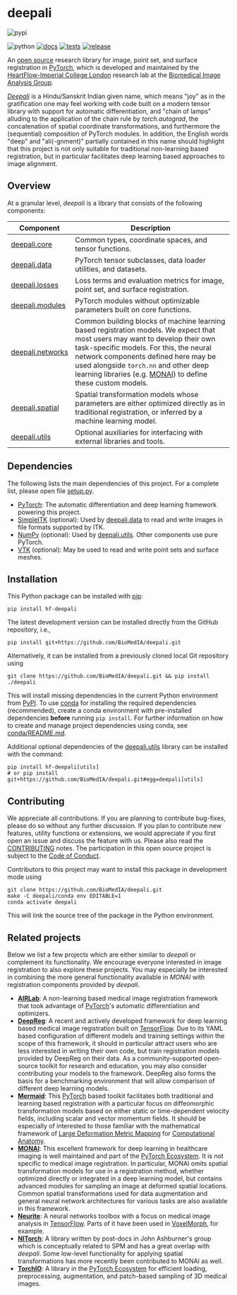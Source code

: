 # deepali

![pypi](https://img.shields.io/pypi/v/hf-deepali)
<!-- ![downloads](https://img.shields.io/pypi/dm/hf-deepali) -->
![python](https://img.shields.io/pypi/pyversions/hf-deepali)
[![docs](https://github.com/BioMedIA/deepali/actions/workflows/docs.yml/badge.svg)](https://github.com/BioMedIA/deepali/actions/workflows/docs.yml)
[![tests](https://github.com/BioMedIA/deepali/actions/workflows/tests.yml/badge.svg)](https://github.com/BioMedIA/deepali/actions/workflows/tests.yml)
[![release](https://github.com/BioMedIA/deepali/actions/workflows/release.yml/badge.svg)](https://github.com/BioMedIA/deepali/actions/workflows/release.yml)

An [open source](https://github.com/BioMedIA/deepali/tree/main/LICENSE) research library for image, point set, and surface registration in [PyTorch], which is developed and maintained by the [HeartFlow-Imperial College London] research lab at the [Biomedical Image Analysis Group].

*[Deepali](https://en.wikipedia.org/wiki/Deepali)* is a Hindu/Sanskrit Indian given name, which means "joy" as in the gratification one may feel working with code built on a modern tensor library with support for automatic differentiation, and "chain of lamps" alluding to the application of the chain rule by *torch.autograd*, the concatenation of spatial coordinate transformations, and furthermore the (sequential) composition of PyTorch modules. In addition, the English words "deep" and "ali(-gnment)" partially contained in this name should highlight that this project is not only suitable for traditional non-learning based registration, but in particular facilitates deep learning based approaches to image alignment.

[HeartFlow-Imperial College London]: https://www.heartflow.com/newsroom/heartflow-announces-collaborative-research-agreement-with-imperial-college-london/
[Biomedical Image Analysis Group]: https://biomedia.doc.ic.ac.uk/


## Overview

At a granular level, *deepali* is a library that consists of the following components:

| **Component**  | **Description** |
| -------------- | --------------- |
| [deepali.core] | Common types, coordinate spaces, and tensor functions. |
| [deepali.data] | PyTorch tensor subclasses, data loader utilities, and datasets. |
| [deepali.losses] | Loss terms and evaluation metrics for image, point set, and surface registration. |
| [deepali.modules] | PyTorch modules without optimizable parameters built on core functions. |
| [deepali.networks] | Common building blocks of machine learning based registration models. We expect that most users may want to develop their own task-specific models. For this, the neural network components defined here may be used alongside ``torch.nn`` and other deep learning libraries (e.g. [MONAI]) to define these custom models. |
| [deepali.spatial] | Spatial transformation models whose parameters are either optimized directly as in traditional registration, or inferred by a machine learning model. |
| [deepali.utils] | Optional auxiliaries for interfacing with external libraries and tools. |


[deepali.core]: https://biomedia.github.io/deepali/reference/core/index.html
[deepali.data]: https://biomedia.github.io/deepali/reference/data/index.html
[deepali.losses]: https://biomedia.github.io/deepali/reference/losses/index.html
[deepali.modules]: https://biomedia.github.io/deepali/reference/modules/index.html
[deepali.networks]: https://biomedia.github.io/deepali/reference/networks/index.html
[deepali.spatial]: https://biomedia.github.io/deepali/reference/spatial/index.html
[deepali.utils]: https://biomedia.github.io/deepali/reference/utils/index.html


## Dependencies

The following lists the main dependencies of this project. For a complete list, please open file [setup.py](setup.py).

- [PyTorch]: The automatic differentiation and deep learning framework powering this project.
- [SimpleITK] (optional): Used by [deepali.data] to read and write images in file formats supported by ITK.
- [NumPy] (optional): Used by [deepali.utils]. Other components use pure PyTorch.
- [VTK] (optional): May be used to read and write point sets and surface meshes.

## Installation

This Python package can be installed with [pip]:

```
pip install hf-deepali
```

The latest development version can be installed directly from the GitHub repository, i.e.,

```
pip install git+https://github.com/BioMedIA/deepali.git
```

Alternatively, it can be installed from a previously cloned local Git repository using

```
git clone https://github.com/BioMedIA/deepali.git && pip install ./deepali
```

This will install missing dependencies in the current Python environment from [PyPI]. To use [conda] for installing the required dependencies (recommended), create a conda environment with pre-installed dependencies **before** running `pip install`. For further information on how to create and manage project dependencies using conda, see [conda/README.md](https://github.com/BioMedIA/deepali/tree/main/conda/README.md).

Additional optional dependencies of the [deepali.utils] library can be installed with the command:

```
pip install hf-deepali[utils]
# or pip install git+https://github.com/BioMedIA/deepali.git#egg=deepali[utils]
```


[conda]: https://docs.conda.io/en/latest/
[pip]: https://pip.pypa.io/en/stable/
[PyPI]: https://pypi.org/
[Miniconda]: https://docs.conda.io/en/latest/miniconda.html


## Contributing

We appreciate all contributions. If you are planning to contribute bug-fixes, please do so without any further discussion. If you plan to contribute new features, utility functions or extensions, we would appreciate if you first open an issue and discuss the feature with us. Please also read the [CONTRIBUTING](https://github.com/BioMedIA/deepali/tree/main/CONTRIBUTING.md) notes. The participation in this open source project is subject to the [Code of Conduct](https://github.com/BioMedIA/deepali/tree/main/CODE_OF_CONDUCT.md).

Contributors to this project may want to install this package in development mode using

```
git clone https://github.com/BioMedIA/deepali.git
make -C deepali/conda env EDITABLE=1
conda activate deepali
```

This will link the source tree of the package in the Python environment.

## Related projects

Below we list a few projects which are either similar to *deepali* or complement its functionality. We encourage everyone interested in image registration to also explore these projects. You may especially be interested in combining the more general functionality available in *MONAI* with registration components provided by *deepali*.

- **[AIRLab]**: A non-learning based medical image registration framework that took advantage of [PyTorch]'s automatic differentiation and optimizers.
- **[DeepReg]**: A recent and actively developed framework for deep learning based medical image registration built on [TensorFlow]. Due to its YAML based configuration of different models and training settings within the scope of this framework, it should in particular attract users who are less interested in writing their own code, but train registration models provided by DeepReg on their data. As a community-supported open-source toolkit for research and education, you may also consider contributing your models to the framework. DeepReg also forms the basis for a benchmarking environment that will allow comparison of different deep learning models.
- **[Mermaid]**: This [PyTorch] based toolkit facilitates both traditional and learning based registration with a particular focus on diffeomorphic transformation models based on either static or time-dependent velocity fields, including scalar and vector momentum fields. It should be especially of interested to those familiar with the mathematical framework of [Large Deformation Metric Mapping] for [Computational Anatomy].
- **[MONAI]**: This excellent framework for deep learning in healthcare imaging is well maintained and part of the [PyTorch Ecosystem]. It is not specific to medical image registration. In particular, MONAI omits spatial transformation models for use in a registration method, whether optimized directly or integrated in a deep learning model, but contains advanced modules for sampling an image at deformed spatial locations. Common spatial transformations used for data augmentation and general neural network architectures for various tasks are also available in this framework.
- **[Neurite]**: A neural networks toolbox with a focus on medical image analysis in [TensorFlow]. Parts of it have been used in [VoxelMorph], for example.
- **[NITorch]**: A library written by post-docs in John Ashburner's group which is conceptually related to SPM and has a great overlap with *deepali*. Some low-level functionality for applying spatial transformations has more recently been contributed to MONAI as well.
- **[TorchIO]**: A library in the [PyTorch Ecosystem] for efficient loading, preprocessing, augmentation, and patch-based sampling of 3D medical images.


[AIRLab]: https://github.com/airlab-unibas/airlab
[DeepReg]: https://github.com/DeepRegNet/DeepReg
[Mermaid]: https://github.com/uncbiag/mermaid
[MONAI]: https://github.com/Project-MONAI/MONAI
[Neurite]: https://github.com/adalca/neurite
[NITorch]: https://github.com/balbasty/nitorch
[NumPy]: https://numpy.org/
[PyTorch]: https://pytorch.org/
[PyTorch Ecosystem]: https://pytorch.org/ecosystem/
[SimpleITK]: https://simpleitk.org/
[TensorFlow]: https://www.tensorflow.org/
[TorchIO]: https://torchio.readthedocs.io/
[VoxelMorph]: https://github.com/voxelmorph/voxelmorph
[VTK]: https://vtk.org/

[Computational Anatomy]: https://en.wikipedia.org/wiki/Computational_anatomy
[Large Deformation Metric Mapping]: https://en.wikipedia.org/wiki/Large_deformation_diffeomorphic_metric_mapping
